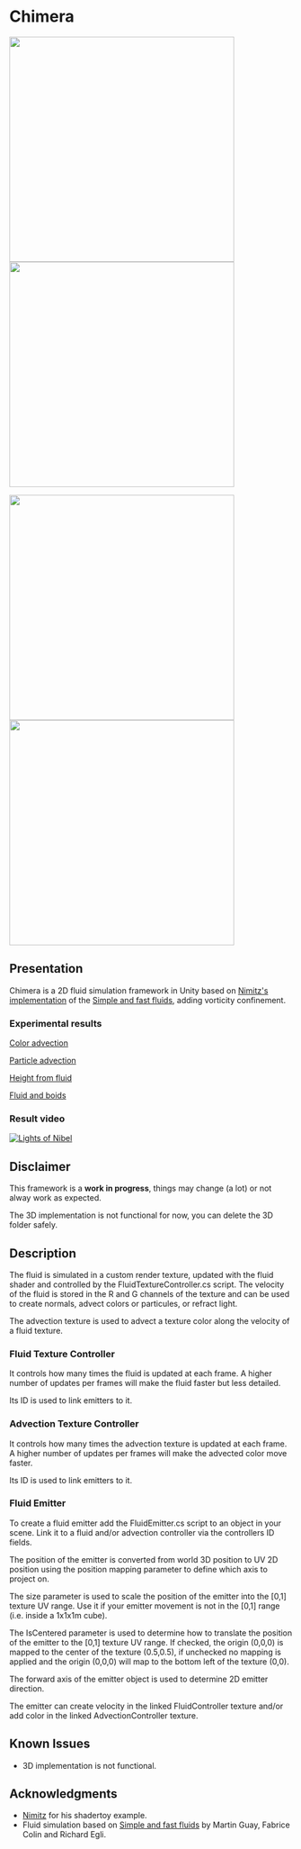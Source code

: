 # Chimera

<p float="left">
  <img src="https://i.imgur.com/a1IjR8z.png" width="400" />
  <img src="https://i.imgur.com/mZV2fNd.png" width="400" /> 
</p>

<p float="left">
  <img src="https://i.imgur.com/FGbvVrF.jpeg" width="400" />
  <img src="https://i.imgur.com/eObGy3T.png" width="400" /> 
</p>

## Presentation

Chimera is a 2D fluid simulation framework in Unity based on [Nimitz's implementation](https://www.shadertoy.com/view/4tGfDW) of the [Simple and fast fluids](https://hal.inria.fr/inria-00596050/document), adding vorticity confinement.

### Experimental results

[Color advection](https://twitter.com/i/status/1297219987426488320)

[Particle advection](https://twitter.com/i/status/1297605129114390534)

[Height from fluid](https://twitter.com/i/status/1297949921312743429)

[Fluid and boids](https://twitter.com/i/status/1298318316034052098)

### Result video

[![Lights of Nibel](https://i.imgur.com/NQfzGDP.png)](https://vimeo.com/458749435)

## Disclaimer

This framework is a **work in progress**, things may change (a lot) or not alway work as expected.

The 3D implementation is not functional for now, you can delete the 3D folder safely.

## Description

The fluid is simulated in a custom render texture, updated with the fluid shader and controlled by the FluidTextureController.cs script.
The velocity of the fluid is stored in the R and G channels of the texture and can be used to create normals, advect colors or particules, or refract light.

The advection texture is used to advect a texture color along the velocity of a fluid texture.

### Fluid Texture Controller

It controls how many times the fluid is updated at each frame. A higher number of updates per frames will make the fluid faster but less detailed.

Its ID is used to link emitters to it.

### Advection Texture Controller

It controls how many times the advection texture is updated at each frame. A higher number of updates per frames will make the advected color move faster.

Its ID is used to link emitters to it.

### Fluid Emitter

To create a fluid emitter add the FluidEmitter.cs script to an object in your scene. Link it to a fluid and/or advection controller via the controllers ID fields.

The position of the emitter is converted from world 3D position to UV 2D position using the position mapping parameter to define which axis to project on. 

The size parameter is used to scale the position of the emitter into the [0,1] texture UV range. Use it if your emitter movement is not in the [0,1] range (i.e. inside a 1x1x1m cube).

The IsCentered parameter is used to determine how to translate the position of the emitter to the [0,1] texture UV range. If checked, the origin (0,0,0) is mapped to the center of the texture (0.5,0.5), if unchecked no mapping is applied and the origin (0,0,0) will map to the bottom left of the texture (0,0).

The forward axis of the emitter object is used to determine 2D emitter direction.

The emitter can create velocity in the linked FluidController texture and/or add color in the linked AdvectionController texture.

## Known Issues

- 3D implementation is not functional.

## Acknowledgments

- [Nimitz](https://twitter.com/stormoid) for his shadertoy example.
- Fluid simulation based on [Simple and fast fluids](https://hal.inria.fr/inria-00596050/document) by Martin Guay, Fabrice Colin and Richard Egli.
